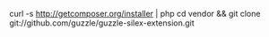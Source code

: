 curl -s http://getcomposer.org/installer | php
cd vendor && git clone git://github.com/guzzle/guzzle-silex-extension.git
